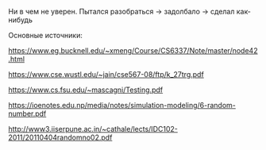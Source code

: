 Ни в чем не уверен. Пытался разобраться -> задолбало -> сделал как-нибудь

Основные источники:

https://www.eg.bucknell.edu/~xmeng/Course/CS6337/Note/master/node42.html

https://www.cse.wustl.edu/~jain/cse567-08/ftp/k_27trg.pdf

https://www.cs.fsu.edu/~mascagni/Testing.pdf

https://ioenotes.edu.np/media/notes/simulation-modeling/6-random-number.pdf

http://www3.iiserpune.ac.in/~cathale/lects/IDC102-2011/20110404randomno02.pdf
